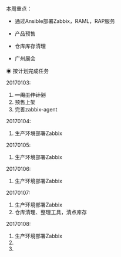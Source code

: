 本周重点：

* 通过Ansible部署Zabbix，RAML，RAP服务

* 产品预售

* 仓库库存清理

* 广州展会

◉ 按计划完成任务

20170103:

1. ~~一周工作计划~~
2. 预售上架
3. 完善zabbix-agent

20170104:

1. 生产环境部署Zabbix

20170105:

1.  生产环境部署Zabbix

20170106:

1.  生产环境部署Zabbix

20170107:

1.  生产环境部署Zabbix
2. 仓库清理、整理工具，清点库存

20170108:

1.  生产环境部署Zabbix
   1. 
2. 


